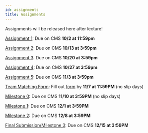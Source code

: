 ```yaml
---
id: assignments
title: Assignments
---
```


Assignments will be released here after lecture!

[Assignment 1](/docs/2020fa/assignment1): Due on CMS **10/2 at 11:59pm**

[Assignment 2](/docs/2020fa/assignment2): Due on CMS **10/13 at 3:59pm**

[Assignment 3](/docs/2020fa/assignment3): Due on CMS **10/20 at 3:59pm**

[Assignment 4](/docs/2020fa/assignment4): Due on CMS **10/27 at 3:59pm**

[Assignment 5](/docs/2020fa/assignment5): Due on CMS **11/3 at 3:59pm**

[Team Matching Form](/docs/2020fa/finalproject#team-matching-form): Fill out [form](https://forms.gle/vzVCCknrFfEh3dTK8) by **11/7 at 11:59PM** (no slip days)

[Milestone 0](/docs/2020fa/finalproject#milestone-0): Due on CMS **11/10 at 3:59PM** (no slip days)

[Milestone 1](/docs/2020fa/finalproject#milestone-1): Due on CMS **12/1 at 3:59PM**

[Milestone 2](/docs/2020fa/finalproject#milestone-2): Due on CMS **12/8 at 3:59PM**

[Final Submission/Milestone 3](/docs/2020fa/finalproject#milestone-3): Due on CMS **12/15 at 3:59PM**

